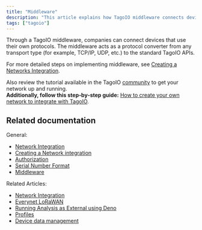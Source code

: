 ```yaml
---
title: "Middleware"
description: "This article explains how TagoIO middleware connects devices using custom protocols by acting as a protocol converter to the TagoIO APIs, and points to related documentation and community resources for setup and examples."
tags: ["tagoio"]
---
```

Through a TagoIO middleware, companies can connect devices that use their own protocols. The middleware acts as a protocol converter from any transport type (for example, TCP/IP, UDP, etc.) to the standard TagoIO APIs.

For more detailed steps on implementing middleware, see [Creating a Networks Integration](/tagoio/integrations/creating-a-network-integration).

Also review the tutorial available in the TagoIO [community](https://community.tago.io) to get your network up and running.  
**Additionally, follow this step‑by‑step guide:** [How to create your own network to integrate with TagoIO](https://community.tago.io/t/how-to-create-your-own-network-to-integrate-with-tagoio/429).

## Related documentation

General:
- [Network Integration](../integrations/connector-overview)
- [Creating a Network integration](/tagoio/integrations/creating-a-network-integration)
- [Authorization](../security/authorization)
- [Serial Number Format](../serial-number-format)
- [Middleware](../middleware/middleware)

Related Articles:
- [Network Integration](../integrations/connector-overview)
- [Everynet LoRaWAN](../tutorials/everynet-lorawan)
- [Running Analysis as External using Deno](../analysis/running-analysis-as-external-using-deno)
- [Profiles](../account/profiles)
- [Device data management](../devices/device-data-management)